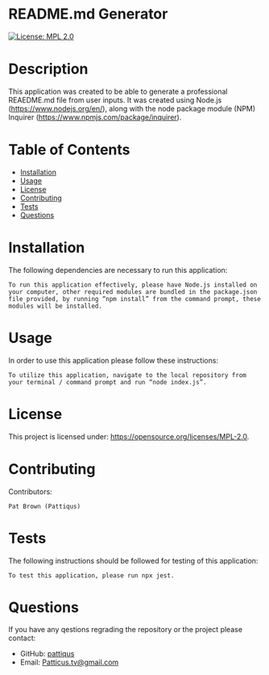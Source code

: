 
  # README.md Generator
  [![License: MPL 2.0](https://img.shields.io/badge/License-MPL_2.0-brightgreen.svg)](https://opensource.org/licenses/MPL-2.0)
# Description
This application was created to be able to generate a professional REAEDME.md file from user inputs. It was created using Node.js (https://www.nodejs.org/en/), along with the node package module (NPM) Inquirer (https://www.npmjs.com/package/inquirer).
# Table of Contents
* [Installation](#installation)
* [Usage](#usage)
* [License](#license)
* [Contributing](#contributing)
* [Tests](#tests)
* [Questions](#tests)
# Installation
The following dependencies are necessary to run this application: 

```To run this application effectively, please have Node.js installed on your computer, other required modules are bundled in the package.json file provided, by running “npm install” from the command prompt, these modules will be installed.```
# Usage
In order to use this application please follow these instructions: 

```To utilize this application, navigate to the local repository from your terminal / command prompt and run “node index.js”.```
# License
This project is licensed under: https://opensource.org/licenses/MPL-2.0.

# Contributing
Contributors: 

```
Pat Brown (Pattiqus)
```
# Tests
The following instructions should be followed for testing of this application:

```To test this application, please run npx jest.```
# Questions
If you have any qestions regrading the repository or the project please contact: <ul><li>GitHub:  <a href=https://github.com/pattiqus>pattiqus</a></li> <li>Email: <a href=mailto:Patticus.tv@gmail.com>Patticus.tv@gmail.com</a></li></ul>
